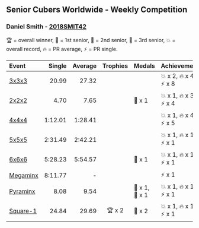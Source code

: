 ## Senior Cubers Worldwide - Weekly Competition
### Daniel Smith - [2018SMIT42](https://www.worldcubeassociation.org/persons/2018SMIT42)

🏆 = overall winner, 🥇 = 1st senior, 🥈 = 2nd senior, 🥉 = 3rd senior, 💥 = overall record, 🔥 = PR average, ⚡ = PR single.

| Event | Single | Average | Trophies | Medals | Achievements|
| :-- | --: | --: | :--: | :-- | :-- |
| [3x3x3](daniel_smith/333.md) | 20.99 | 27.32 |  |  | <span style="white-space: nowrap">💥 x 2</span>, <span style="white-space: nowrap">🔥 x 4</span>, <span style="white-space: nowrap">⚡ x 8</span> |
| [2x2x2](daniel_smith/222.md) | 4.70 | 7.65 |  | <span style="white-space: nowrap">🥉 x 1</span> | <span style="white-space: nowrap">💥 x 1</span>, <span style="white-space: nowrap">🔥 x 3</span>, <span style="white-space: nowrap">⚡ x 4</span> |
| [4x4x4](daniel_smith/444.md) | 1:12.01 | 1:28.41 |  |  | <span style="white-space: nowrap">💥 x 1</span>, <span style="white-space: nowrap">🔥 x 4</span>, <span style="white-space: nowrap">⚡ x 5</span> |
| [5x5x5](daniel_smith/555.md) | 2:31.49 | 2:42.21 |  |  | <span style="white-space: nowrap">💥 x 1</span>, <span style="white-space: nowrap">🔥 x 1</span>, <span style="white-space: nowrap">⚡ x 1</span> |
| [6x6x6](daniel_smith/666.md) | 5:28.23 | 5:54.57 |  | <span style="white-space: nowrap">🥈 x 1</span> | <span style="white-space: nowrap">💥 x 1</span>, <span style="white-space: nowrap">🔥 x 1</span>, <span style="white-space: nowrap">⚡ x 1</span> |
| [Megaminx](daniel_smith/minx.md) | 8:11.77 | - |  |  | <span style="white-space: nowrap">⚡ x 1</span> |
| [Pyraminx](daniel_smith/pyram.md) | 8.08 | 9.54 |  | <span style="white-space: nowrap">🥈 x 1</span>, <span style="white-space: nowrap">🥉 x 1</span> | <span style="white-space: nowrap">💥 x 1</span>, <span style="white-space: nowrap">🔥 x 1</span>, <span style="white-space: nowrap">⚡ x 1</span> |
| [Square-1](daniel_smith/sq1.md) | 24.84 | 29.69 | <span style="white-space: nowrap">🏆 x 2</span> | <span style="white-space: nowrap">🥇 x 2</span> | <span style="white-space: nowrap">💥 x 1</span>, <span style="white-space: nowrap">🔥 x 1</span>, <span style="white-space: nowrap">⚡ x 1</span> |

<!-- Global site tag (gtag.js) - Google Analytics -->
<script async src="https://www.googletagmanager.com/gtag/js?id=UA-86348435-3"></script>
<script>window.dataLayer = window.dataLayer || []; function gtag() {dataLayer.push(arguments);} gtag('js', new Date()); gtag('config', 'UA-86348435-3');</script>
